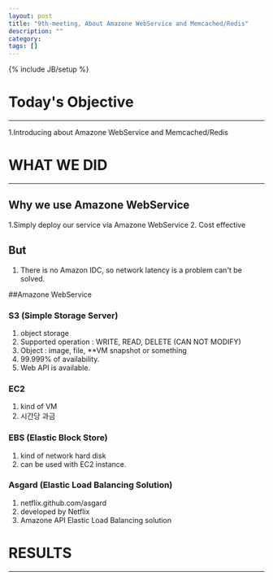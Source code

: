 ```yaml
---
layout: post
title: "9th-meeting, About Amazone WebService and Memcached/Redis"
description: ""
category: 
tags: []
---
```

{% include JB/setup %}

# Today's Objective
---
1.Introducing about Amazone WebService and Memcached/Redis



# WHAT WE DID
---
## Why we use Amazone WebService
1.Simply deploy our service via Amazone WebService
2. Cost effective
## But
1. There is no Amazon IDC, so network latency is a problem can't be solved.


##Amazone WebService
### S3 (Simple Storage Server)
1. object storage
2. Supported operation : WRITE, READ, DELETE (CAN NOT MODIFY)
3. Object : image, file, **VM snapshot or something
4. 99.999% of availability.
5. Web API is available.


### EC2
1. kind of VM
2. 시간당 과금


### EBS (Elastic Block Store)
1. kind of network hard disk
2. can be used with EC2 instance.


### Asgard (Elastic Load Balancing Solution)
1. netflix.github.com/asgard
2. developed by Netflix
3. Amazone API Elastic Load Balancing solution



# RESULTS
---


